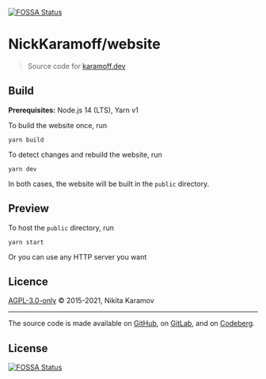 [![FOSSA Status](https://app.fossa.com/api/projects/git%2Bgithub.com%2FNickKaramoff%2Fwebsite.svg?type=shield)](https://app.fossa.com/projects/git%2Bgithub.com%2FNickKaramoff%2Fwebsite?ref=badge_shield)

NickKaramoff/website
====================

> Source code for [karamoff.dev](https://karamoff.dev/)

Build
-----

**Prerequisites:** Node.js 14 (LTS), Yarn v1

To build the website once, run

    yarn build

To detect changes and rebuild the website, run

    yarn dev

In both cases, the website will be built in the `public` directory.

Preview
-------

To host the `public` directory, run

    yarn start

Or you can use any HTTP server you want

Licence
-------

[AGPL-3.0-only](https://spdx.org/licenses/AGPL-3.0-only.html) © 2015-2021, Nikita Karamov

----

The source code is made available
on [GitHub](https://github.com/NickKaramoff/website),
on [GitLab](https://gitlab.com/NickKaramoff/website),
and on [Codeberg](https://codeberg.org/NickKaramoff/website).


## License
[![FOSSA Status](https://app.fossa.com/api/projects/git%2Bgithub.com%2FNickKaramoff%2Fwebsite.svg?type=large)](https://app.fossa.com/projects/git%2Bgithub.com%2FNickKaramoff%2Fwebsite?ref=badge_large)